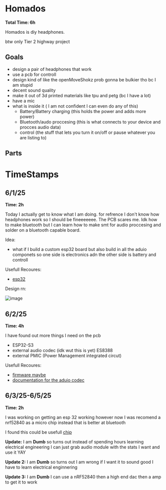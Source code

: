 # Homados

**Total Time: 6h**

Homados is diy headphones.

btw only Tier 2 highway project

## Goals
- design a pair of headphones that work
- use a pcb for controll
- design kind of like the openMoveShokz prob gonna be bulkier tho bc I am stupid 
- decent sound quality
- make it out of 3d printed materials like tpu and petg (bc I have a lot)
- have a mic
- what is inside it ( I am not confident I can even do any of this)
  - Battery/Battery charging (this holds the power and adds more power)
  - Bluetooth/audo proccesing (this is what connects to your device and procces audio data)
  - control (the stuff that lets you turn it on/off or pause whatever you are listing to)
   

## Parts



# TimeStamps
## 6/1/25
**Time: 2h**

Today I actually get to know what I am doing. for refrence I don't know how headphones work so I should be fineeeeeee. The PCB scares me. Idk how to make bluetooth but I can learn how to make smt for audio proccesing and solder on a bluetooth capable board.

Idea:
- what if I build a custom esp32 board but also build in all the aduio componets so one side is electronics adn the other side is battery and controll

Usefull Recoures:
- [esp32](https://www.instructables.com/Build-Custom-ESP32-Boards-From-Scratch-the-Complet/)

Design rn:

![image](https://github.com/user-attachments/assets/6af40c00-6c52-4318-9141-3cb27f87cc4b)

## 6/2/25
**Time: 4h**



I have found out more things I need on the pcb
- ESP32-S3
- external audio codec (idk wut this is yet) ES8388
- external PMIC (Power Management integrated circut)


Usefull Recoures:
- [firmware maybe](https://github.com/espressif/esp-adf)
- [documentation for the aduio codec](https://jlcpcb.com/api/file/downloadByFileSystemAccessId/8588881966884130816)

## 6/3/25-6/5/25
**Time: 2h**

I was working on getting an esp 32 working however now I was recomend a nrf52840 as a micro chip instead that is better at bluetooth

I found this could be usefull
[chip](https://www.amazon.com/FEASYCOM-QCC3024-Bluetooth-Analogue-certificated/dp/B09P1KBT1R/ref=sr_1_1?crid=YTJ1LJOLZBCK&dib=eyJ2IjoiMSJ9.q5R4eY0b_zg31FoP3KHEoLt_NgIi18yYPdU7yVwxmfM.vy3Ukh211L9wyJHB-zFAVqAV-oZc38_CDR6KyS1hU5k&dib_tag=se&keywords=QCC3040+TWS+Bluetooth+5.2+Audio+Module&qid=1749168789&s=electronics&sprefix=qcc3040+tws+bluetooth+5.2+audio+module%2Celectronics%2C69&sr=1-1-catcorr)

**Update:**
I am **Dumb** so turns out instead of spending hours learning electrical engineering I can just grab audio module with the stats I want and use it YAY

**Update 2:**
I am **Dumb** so turns out I am wrong if I want it to sound good I have to learn electrical enginnering 

**Update 3:**
I am **Dumb** I can use a nRF52840 then a high end dac then a amp to get it to work

